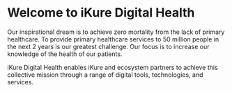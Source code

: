 # Welcome to iKure Digital Health
Our inspirational dream is to achieve zero mortality from the lack of primary healthcare. To provide primary healthcare services to 50 million people in the next 2 years is our greatest challenge. Our focus is to increase our knowledge of the health of our patients.

iKure Digital Health enables iKure and ecosystem partners to achieve this collective mission through a range of digital tools, technologies, and services.

